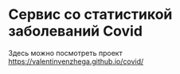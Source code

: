 # Сервис со статистикой заболеваний Covid

Здесь можно посмотреть проект https://valentinvenzhega.github.io/covid/

